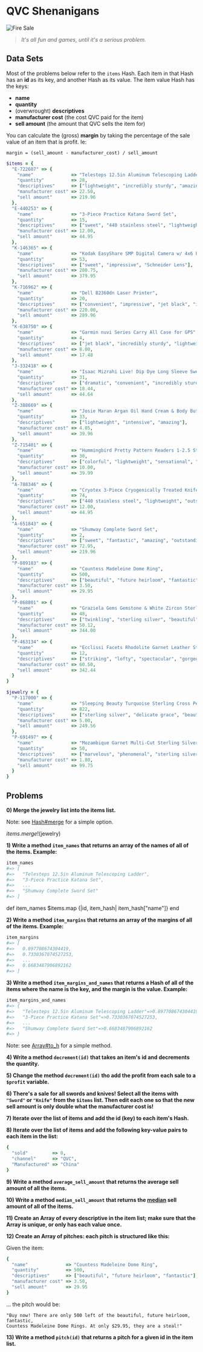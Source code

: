 # QVC Shenanigans

![Fire Sale](img/qvc.jpg)

> *It's all fun and games, until it's a serious problem.*

## Data Sets

Most of the problems below refer to the `items` Hash. Each item in that
Hash has an **id** as its key, and another Hash as its value. The item value
Hash has the keys:

- **name**
- **quantity**
- (overwrought) **descriptives**
- **manufacturer cost** (the cost QVC paid for the item)
- **sell amount** (the amount that QVC sells the item for)

You can calculate the (gross) **margin** by taking the percentage of the sale
value of an item that is profit. Ie:

```
margin = (sell_amount - manufacturer_cost) / sell_amount
```

```ruby
$items = {
  "E-722607" => {
    "name"              => "Telesteps 12.5in Aluminum Telescoping Ladder",
    "quantity"          => 28,
    "descriptives"      => ["lightweight", "incredibly sturdy", "amazing"],
    "manufacturer cost" => 22.50,
    "sell amount"       => 219.96
  },
  "E-440253" => {
    "name"              => "3-Piece Practice Katana Sword Set",
    "quantity"          => 15,
    "descriptives"      => ["sweet", "440 stainless steel", "lightweight", "amazing"],
    "manufacturer cost" => 12.00,
    "sell amount"       => 44.95
  },
  "K-146365" => {
    "name"              => "Kodak EasyShare SMP Digital Camera w/ 4x6 Photo Printer",
    "quantity"          => 53,
    "descriptives"      => ["sweet", "impressive", "Schneider Lens"],
    "manufacturer cost" => 280.75,
    "sell amount"       => 379.95
  },
  "K-716962" => {
    "name"              => "Dell B2360dn Laser Printer",
    "quantity"          => 20,
    "descriptives"      => ["convenient", "impressive", "jet black", "incredibly sturdy"],
    "manufacturer cost" => 220.00,
    "sell amount"       => 289.96
  },
  "K-638750" => {
    "name"              => "Garmin nuvi Series Carry All Case for GPS",
    "quantity"          => 4,
    "descriptives"      => ["jet black", "incredibly sturdy", "lightweight", "rugged"],
    "manufacturer cost" => 8.00,
    "sell amount"       => 17.48
  },
  "J-332418" => {
    "name"              => "Isaac Mizrahi Live! Dip Dye Long Sleeve Sweater Tunic",
    "quantity"          => 31,
    "descriptives"      => ["dramatic", "convenient", "incredibly sturdy"],
    "manufacturer cost" => 18.44,
    "sell amount"       => 44.64
  },
  "Z-388669" => {
    "name"              => "Josie Maran Argan Oil Hand Cream & Body Butter",
    "quantity"          => 33,
    "descriptives"      => ["lightweight", "intensive", "amazing"],
    "manufacturer cost" => 4.05,
    "sell amount"       => 39.96
  },
  "Z-715401" => {
    "name"              => "Hummingbird Pretty Pattern Readers 1-2.5 Strength Set of 6",
    "quantity"          => 30,
    "descriptives"      => ["colorful", "lightweight", "sensational", "stylish"],
    "manufacturer cost" => 10.00,
    "sell amount"       => 39.99
  },
  "A-788346" => {
    "name"              => "Cryotex 3-Piece Cryogenically Treated Knife Set",
    "quantity"          => 74,
    "descriptives"      => ["440 stainless steel", "lightweight", "outstanding"],
    "manufacturer cost" => 12.00,
    "sell amount"       => 44.95
  },
  "A-651843" => {
    "name"              => "Shumway Complete Sword Set",
    "quantity"          => 2,
    "descriptives"      => ["sweet", "fantastic", "amazing", "outstanding"],
    "manufacturer cost" => 72.95,
    "sell amount"       => 219.96
  },
  "P-889183" => {
    "name"              => "Countess Madeleine Dome Ring",
    "quantity"          => 500,
    "descriptives"      => ["beautiful", "future heirloom", "fantastic"],
    "manufacturer cost" => 3.50,
    "sell amount"       => 29.95
  },
  "P-868801" => {
    "name"              => "Graziela Gems Gemstone & White Zircon Sterling Ring",
    "quantity"          => 48,
    "descriptives"      => ["twinkling", "sterling silver", "beautiful", "gorgeous"],
    "manufacturer cost" => 50.12,
    "sell amount"       => 344.00
  },
  "P-463134" => {
    "name"              => "Ecclissi Facets Rhodolite Garnet Leather Strap Stainless Watch, 5.40cttw",
    "quantity"          => 12,
    "descriptives"      => ["striking", "lofty", "spectacular", "gorgeous", "stylish"],
    "manufacturer cost" => 60.50,
    "sell amount"       => 342.44
  }
}

$jewelry = {
  "P-117000" => {
    "name"              => "Sleeping Beauty Turquoise Sterling Cross Pendant with 24in Chain",
    "quantity"          => 822,
    "descriptives"      => ["sterling silver", "delicate grace", "beautiful"],
    "manufacturer cost" => 5.00,
    "sell amount"       => 249.56
  },
  "P-691497" => {
    "name"              => "Mozambique Garnet Multi-Cut Sterling Silver Ring, 2.55 cttw",
    "quantity"          => 50,
    "descriptives"      => ["marvelous", "phenomenal", "sterling silver", "breathtaking"],
    "manufacturer cost" => 1.80,
    "sell amount"       => 99.75
  }
}
```

## Problems

**0) Merge the jewelry list into the items list.**

Note: see [Hash#merge][hashmerge] for a simple option.

$items.merge!($jewelry)

**1) Write a method `item_names` that returns an array of the names of all of
     the items. Example:**

```ruby
item_names
#=> [
#=>   "Telesteps 12.5in Aluminum Telescoping Ladder",
#=>   "3-Piece Practice Katana Set",
#=>   ...
#=>   "Shumway Complete Sword Set"
#=> ]
```
def item_names
  $items.map {|id, item_hash| item_hash["name"]}
end

**2) Write a method `item_margins` that returns an array of the margins of all of
     the items. Example:**

```ruby
item_margins
#=> [
#=>   0.897708674304419,
#=>   0.7330367074527253,
#=>   ...
#=>   0.6683487906892162
#=> ]
```

**3) Write a method `item_margins_and_names` that returns a Hash of all of the
     items where the name is the key, and the margin is the value. Example:**

```ruby
item_margins_and_names
#=> {
#=>   "Telesteps 12.5in Aluminum Telescoping Ladder"=>0.897708674304419,
#=>   "3-Piece Practice Katana Set"=>0.7330367074527253,
#=>   ...
#=>   "Shumway Complete Sword Set"=>0.6683487906892162
#=> }
```

Note: see [Array#to_h][arraytoh] for a simple method.

**4) Write a method `decrement(id)` that takes an item's id and decrements the
     quantity.**

**5) Change the method `decrement(id)` tho add the profit from each sale to a
     `$profit` variable.**

**6) There's a sale for all swords and knives! Select all the items with
     `"Sword"` or `"Knife"` from the `$items` list. Then edit each one so that
     the new sell amount is only double what the manufacturer cost is!**

**7) Iterate over the list of items and add the id (key) to each item's Hash.**

**8) Iterate over the list of items and add the following key-value pairs to
     each item in the list:**

```ruby
{
  "sold"         => 0,
  "channel"      => "QVC",
  "Manufactured" => "China"
}
```

**9) Write a method `average_sell_amount` that returns the average sell amount
     of all the items.**

**10) Write a method `median_sell_amount` that returns the
      [median](http://simple.wikipedia.org/wiki/Median) sell amount of all of
      the items.**

**11) Create an Array of every descriptive in the item list; make sure that the
      Array is unique, or only has each value once.**

**12) Create an Array of pitches: each pitch is structured like this:**

Given the item:

```ruby
{
  "name"              => "Countess Madeleine Dome Ring",
  "quantity"          => 500,
  "descriptives"      => ["beautiful", "future heirloom", "fantastic"],
  "manufacturer cost" => 3.50,
  "sell amount"       => 29.95
}
```

... the pitch would be:

```
"Buy now! There are only 500 left of the beautiful, future heirloom, fantastic,
Countess Madeleine Dome Rings. At only $29.95, they are a steal!"
```

**13) Write a method `pitch(id)` that returns a pitch for a given id in the item
      list.**

[hashmerge]: http://www.ruby-doc.org/core-2.1.5/Hash.html#method-i-merge "Hash#merge"
[arraytoh]:  http://www.ruby-doc.org/core-2.1.2/Array.html#method-i-to_h "Array#to_h"
